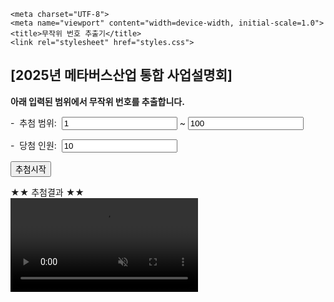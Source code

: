 <html lang="ko">
<head>
  
    <meta charset="UTF-8">
    <meta name="viewport" content="width=device-width, initial-scale=1.0">
    <title>무작위 번호 추출기</title>
    <link rel="stylesheet" href="styles.css">
  
<title>번호추첨기</title>
<style>
  
  h1 {
  display: none; /* 제목을 숨깁니다 */
}
@charset "utf-8";
@import url('//fonts.googleapis.com/css2?family=Noto+Sans+KR&family=Nanum+Gothic+Coding&family=Nanum+Pen+Script');
@import url('//cdn.jsdelivr.net/gh/joungkyun/font-d2coding/d2coding.css');
@font-face {
    font-family: 'TheJamsil5Bold';
    src: url('https://fastly.jsdelivr.net/gh/projectnoonnu/noonfonts_2302_01@1.0/TheJamsil5Bold.woff2') format('woff2');
    font-weight: 700;
    font-style: normal;
}
body {
  font: normal normal normal large/1.3em 'TheJamsil5Bold'; color: white;
  text-shadow:1px 1px 15px lightgray;
  background-image :url('https://images.unsplash.com/photo-1614850523459-c2f4c699c52e?q=80&w=2070&auto=format&fit=crop&ixlib=rb-4.0.3&ixid=M3wxMjA3fDB8MHxwaG90by1wYWdlfHx8fGVufDB8fHx8fA%3D%3D');
  background-size: 100% 100%; 
  background-repeat: no-repeat; 
  background-position: left top; 
  background-attachment: fixed;
  
    
}
.bg-video {
  position: absolute;
  top: 0;
  left: 0;
  height: 100vh;
  width: 100vw;
  z-index: -1;
  opacity: 0.5;
  overflow: hidden;
  position: absolute;
  
}

.bg-video__content {
  height: 100vh;
  width: 100vw;
  position: absolute;
  //background-size: cover;
  object-fit: cover; // background-size: cover 와 비슷함. (HTML 요소 or 비디오와 작동)
  
  
}
.mzheader {
  padding:0px 1em 0px 1em;
  background-color:#f0f0ff;
  font: normal normal normal large/1.8em 'TheJamsil5Bold'; color: white;
  text-shadow:3px 3px 4px white;
  border:3px solid #e0e0ff; 
  border-radius: 3px;
  word-wrap:break-word;
}
a { text-decoration:none; }
.mztrailer {
 font: normal normal normal large/1.5em 'TheJamsil5Bold'; color: white;
 text-shadow:3px 3px 4px white;
 word-wrap:break-word;
}
#console {
  margin:1em auto 1em auto; 
  padding:30px 30px 30px 30px;
  border:20px solid #e7e7e7;
  border-top:20px solid #e7e7e7;
  border-left:20px solid #e7e7e7;
  border-right:20px solid #e7e7e7;
  border-bottom:20px solid #e7e7e7;
  border-radius: 30px;
  color:black;
  /*background:black url("/background.png") center/cover no-repeat;*/
  background:#ffffff none center/cover no-repeat;
  opacity:0.75;
  font-family: 'TheJamsil5Bold';
  font-weight: 700;
  font-style: normal;
  font-size: xx-large;
  /*text-shadow: 0px 0px 4px #ffff0f;*/
  word-wrap:break-word;
  word-break:keep-all;
  text-align: left;
}
#console span {
  display: inline-block;
  margin: 0 10px; /* 숫자 간격 조정 */
  text-align: justify;
  font-size: 0; /* 초기 크기 */
  opacity: 0; /* 초기 투명도 */
}
#rtime {
  font-size: small;
  text-shadow:1px 1px 1px lightgray;
}
h2 {
  font-weight: bold; 
  font-size: 2em;
  font-family: 'TheJamsil5Bold';
  color: white !important; /* 흰색으로 설정하며 우선 적용 */
}
input[type="number"] {
  width: 6em;
  font-weight: bold;
  font-size: large;
  font-family: 'TheJamsil5Bold';
  border:3px solid #3c89ee;
  border-radius: 10px;
  text-align: right;
  
}
input[type="submit"] {
  width: 5em;        
  font-weight: bold;
  font-size: large;
  background-color: #0366d6;
  color: #fff;
  border: 1px solid #0366d6;
  border-radius: 10px;
}
* {
    -webkit-box-sizing: border-box;
    -moz-box-sizing: border-box;
    box-sizing: border-box;
}

.buttons {
    margin: 10%;
    text-align: center;
}

.btn-hover {
    width: 100%;
    font-size: x-large;
    font-weight: 700;
    color: #fff;
    cursor: pointer;
    margin: 0px;
    height: 50px;
    text-align:center;
    border: none;
    background-size: 400% 100%;

    border-radius: 20px;
    moz-transition: all .4s ease-in-out;
    -o-transition: all .4s ease-in-out;
    -webkit-transition: all .4s ease-in-out;
    transition: all .4s ease-in-out;
}

.btn-hover:hover {
    background-position: 100% 0;
    moz-transition: all .4s ease-in-out;
    -o-transition: all .4s ease-in-out;
    -webkit-transition: all .4s ease-in-out;
    transition: all .4s ease-in-out;
}

.btn-hover:focus {
    outline: none;
}
.btn-hover.color-9 {
    background-image: linear-gradient(to right, #25aae1, #4481eb, #04befe, #3f86ed);
    box-shadow: 0 4px 15px 0 rgba(65, 132, 234, 0.75);
}  
  
</style>
<script>
window.addEventListener('DOMContentLoaded', function () {
  document.getElementById("calcButton").addEventListener("click", drawing);
  
  function leftPad2(value) {
    if (value >= 10) { return value; }
    return "0" + value;
  }
 
  function animateNumber(element, targetNumber) {
    let currentNumber = 0;
    element.style.opacity = 1; // 숫자 보이기
    const duration = 800; // 애니메이션 지속 시간 (1초)
    
    // 목표 숫자에 따라 최대 카운트업 값 설정
    const maxCount = Math.max(targetNumber, 99); // 100의 자리 이상으로 설정
    const stepTime = duration / maxCount; // 각 숫자 증가에 필요한 시간

    const interval = setInterval(() => {
        if (currentNumber < maxCount) {
            currentNumber++;
            element.textContent = currentNumber; // 숫자 증가
        } else {
            clearInterval(interval); // 증가 완료 후 정지
            element.textContent = targetNumber; // 최종 목표 값으로 설정
        }
    }, stepTime); // 각 숫자가 stepTime 간격으로 증가
}
 
  function drawing(event) {
    event.preventDefault();
    let startNUM = parseInt(document.getElementById("startNUM").value);
    let endNUM = parseInt(document.getElementById("endNUM").value);
    let selectNum = parseInt(document.getElementById("selectNum").value);
    let numArray = new Array;
    let randomNum;
    let overlappingFlag;

    if(isNaN(selectNum)) { selectNum = 1; document.getElementById("selectNum").value = selectNum; alert("추출 숫자의 갯수를 이해할 수 없어서 1개로 가정하고 진행하겠습니다."); }
    if(isNaN(startNUM)) { startNUM = 1; document.getElementById("startNUM").value = startNUM; alert("시작 값을 이해할 수 없어서 1로 가정하고 진행하겠습니다."); }
    if(isNaN(endNUM)) { endNUM = startNUM + selectNum + 45; document.getElementById("endNUM").value = endNUM; alert("끝 값을 이해할 수 없어서 대충 " + endNUM + "(으)로 가정하고 진행하겠습니다."); }
    if(startNUM > endNUM) {
      alert("숫자 범위가 뒤바뀐 듯 합니다. (It seems that the range of numbers has been reversed.)");
      let tempNum = startNUM;
      startNUM = endNUM;
      endNUM = tempNum;
      document.getElementById("startNUM").value = startNUM; 
      document.getElementById("endNUM").value = endNUM;
    }
    let rangeNum = endNUM + 1 - startNUM;
    if(rangeNum < selectNum) {
      alert("입력된 숫자범위의 경우의 수보다 추출 숫자의 갯수가 커서 추출 숫자의 갯수를 " + rangeNum + "(으)로 제한합니다. (The number of extracted numbers is larger than the number in the case of the input number range, so the number of extracted numbers is limited to " + rangeNum + ".)");
      selectNum = rangeNum;
      document.getElementById("selectNum").value = selectNum;
    }
    if(selectNum <= 0) { alert("추출 숫자의 갯수가 충분하지 않습니다. 1이상의 값을 입력해주세요. (Insufficient number of extraction numbers. Please enter a value of 1 or more.)"); }
    else if(selectNum > 4096) { alert("추출 숫자의 갯수가 너무 큰 경우 시간이 좀 걸릴 수 있습니다. 기다리시면 언젠가는 결과가 나올겁니다. (It may take some time if the number of extraction numbers is too large. Just wait, the results will come out someday.)"); }

    while(selectNum > 0) {
      randomNum = Math.floor(Math.random(1) * (endNUM + 1 - startNUM)) + startNUM;                        
      overlappingFlag = false;
      for(let a in numArray) { if(numArray[a] == randomNum) { overlappingFlag = true; break; } }
      if(!overlappingFlag) { numArray.push(randomNum); selectNum--; }
    }
    
    let d = new Date();
    let nowLocaleString = d.toLocaleString();
    let nowString = d.toString();
    let nowISOString = d.toISOString();
    let nowSimple = '' + d.getFullYear() + leftPad2(d.getMonth()+1) + leftPad2(d.getDate()) + leftPad2(d.getHours()) + leftPad2(d.getMinutes()) + leftPad2(d.getSeconds());
    numArray.sort(function (left, right) { return left - right; });
  
    const resultHtml = "★★ 행운의 숫자 ★★<br/><br/>" + 
      numArray.map((num) => `<span style="font-size: xxx-large; opacity: 0;">${num}</span>`).join("   ") + 
      `<br/><br/><br/><br/><div id="rtime">&gt; 추첨시각 : ${nowLocaleString}<br/>${"&nbsp;&nbsp;[ " + nowString + " ]"}</div><br/>` + 
      `<form name="download"><input type="submit" id="download" value="다운로드" title="누르면 추첨 결과를 텍스트 형식의 파일로 다운로드합니다." /></form>`;
    
    document.getElementById("console").innerHTML = resultHtml;

    // 숫자 애니메이션 실행
    numArray.forEach((num, index) => {
      const spanElement = document.querySelectorAll("#console span")[index];
      setTimeout(() => {
        animateNumber(spanElement, num);
      }, index * 50); // 각 숫자가 500ms 간격으로 나타남
    });

    document.getElementById("download").addEventListener("click", function (event) {
      event.preventDefault();
      let contents = "# Generated by MINZKN.COM\r\n# " + nowLocaleString + " [" + nowString + "]"+ "\r\n" + numArray.join(",") + "\r\n";
      let encodedUri = encodeURI("data:attachment/text;charset=utf-8,") + encodeURIComponent(contents);
      let hiddenElement = document.createElement("a");
      hiddenElement.setAttribute("href", encodedUri);
      hiddenElement.target="_blank";
      hiddenElement.setAttribute("download", "numbers-" + nowSimple + ".txt");
      document.body.appendChild(hiddenElement);
      hiddenElement.click();
      document.body.removeChild(hiddenElement);
    });
  }
});
</script>
</head>
<body>
  <h2>[2025년 메타버스산업 통합 사업설명회]</h2>
  <p title="Randomizes non-overlapping numbers (integers) within the range of numbers entered below."><b>아래 입력된 범위에서 무작위 번호를 추출합니다.</b></p>
  <form name="randomNumber">
    <p><span title="숫자 범위 (Range)">- &nbsp;추첨 범위</span>: &nbsp;<input type="number" size="6" id="startNUM" value="1" title="시작 값 (Begin)"/> ~ <input type="number" size="6" id="endNUM" value="100" title="끝 값 (End)" /></p>
    <p><span title="추출 숫자의 갯수 (Count)">- &nbsp;당첨 인원</span>: &nbsp;<input type="number" size="6" id="selectNum" value="10" title="추출 숫자가 너무 큰 경우 오래 기다려야 할 수 있습니다." />&nbsp;&nbsp;&nbsp;&nbsp;
    </p>
    <div class="calcButton"><button class="btn-hover color-9" id="calcButton">추첨시작</button>
</div>
  </form>
  <div id="console" title="추첨하기를 누르면 여기에 결과가 나와요. (Press the button to see the result.)">★★ 추첨결과 ★★</div>
<div class="bg-video">
  <video class="bg-video__content" autoplay muted loop>
    <source src="https://videos.pexels.com/video-files/2646392/2646392-hd_1920_1080_30fps.mp4" type="video/mp4" />
    Your browser is not supported!
  </video>
</div>
</body>
</html>
